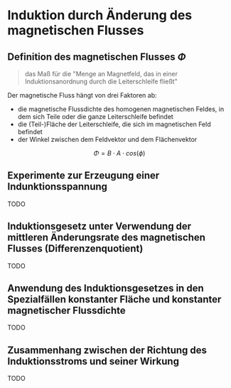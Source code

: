 # Induktion durch Änderung des magnetischen Flusses

## Definition des magnetischen Flusses $\Phi$

> das Maß für die "Menge an Magnetfeld, das in einer Induktionsanordnung durch die Leiterschleife fließt"

Der magnetische Fluss hängt von drei Faktoren ab:

- die magnetische Flussdichte des homogenen magnetischen Feldes, in dem sich Teile oder die ganze Leiterschleife befindet
- die (Teil-)Fläche der Leiterschleife, die sich im magnetischen Feld befindet
- der Winkel zwischen dem Feldvektor und dem Flächenvektor 

$$\Phi = B \cdot A \cdot cos(\phi)$$

## Experimente zur Erzeugung einer Indunktionsspannung

TODO

## Induktionsgesetz unter Verwendung der mittleren Änderungsrate des magnetischen Flusses (Differenzenquotient)

TODO

## Anwendung des Induktionsgesetzes in den Spezialfällen konstanter Fläche und konstanter magnetischer Flussdichte

TODO

## Zusammenhang zwischen der Richtung des Induktionsstroms und seiner Wirkung

TODO
